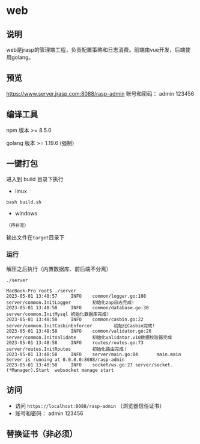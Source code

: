 # web

## 说明

web是jrasp的管理端工程，负责配置策略和日志消费。前端由vue开发、后端使用golang。

## 预览

https://www.server.jrasp.com:8088/rasp-admin
账号和密码： admin 123456

## 编译工具

npm 版本 >= 8.5.0

golang 版本 >= 1.19.6 (强制)

## 一键打包

进入到 build 目录下执行

+ linux
```
bash build.sh
```

+ windows
```
（待补充）
```

输出文件在`target`目录下


### 运行

解压之后执行（内置数据库、前后端不分离）
```
./server
```
```
MacBook-Pro root$ ./server 
2023-05-01 13:48:57     INFO    common/logger.go:108    server/common.InitLogger        初始化zap日志完成!
2023-05-01 13:48:58     INFO    common/database.go:30   server/common.InitMysql 初始化数据库完成!
2023-05-01 13:48:58     INFO    common/casbin.go:22     server/common.InitCasbinEnforcer        初始化Casbin完成!
2023-05-01 13:48:58     INFO    common/validator.go:26  server/common.InitValidate      初始化validator.v10数据校验器完成
2023-05-01 13:48:58     INFO    routes/routes.go:73     server/routes.InitRoutes        初始化路由完成！
2023-05-01 13:48:58     INFO    server/main.go:84       main.main       Server is running at 0.0.0.0:8088/rasp-admin
2023-05-01 13:48:58     INFO    socket/ws.go:27 server/socket.(*Manager).Start  websocket manage start
```

## 访问

+ 访问 `https://localhost:8088/rasp-admin` （浏览器信任证书）
+ 账号和密码： admin 123456

## 替换证书（非必须）

